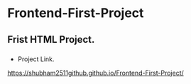 # Frontend-First-Project
## Frist HTML Project.
###
- Project Link.

https://shubham2511github.github.io/Frontend-First-Project/
